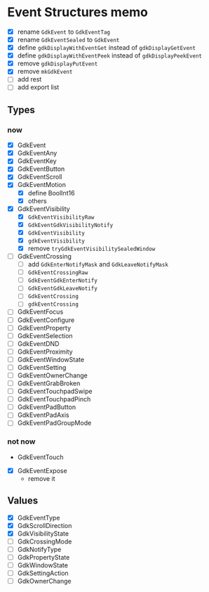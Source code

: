 Event Structures memo
=====================

* [x] rename `GdkEvent` to `GdkEventTag`
* [x] rename `GdkEventSealed` to `GdkEvent`
* [x] define `gdkDisplayWithEventGet` instead of `gdkDisplayGetEvent`
* [x] define `gdkDisplayWithEventPeek` instead of `gdkDisplayPeekEvent`
* [x] remove `gdkDisplayPutEvent`
* [x] remove `mkGdkEvent`
* [ ] add rest
* [ ] add export list

Types
-----

### now

* [x] GdkEvent
* [x] GdkEventAny
* [x] GdkEventKey
* [x] GdkEventButton
* [x] GdkEventScroll
* [x] GdkEventMotion
	+ [x] define BoolInt16
	+ [x] others
* [x] GdkEventVisibility
	+ [x] `GdkEventVisibilityRaw`
	+ [x] `GdkEventGdkVisibilityNotify`
	+ [x] `GdkEventVisibility`
	+ [x] `gdkEventVisibility`
	+ [x] remove `tryGdkEventVisibilitySealedWindow`
* [ ] GdkEventCrossing
	+ [ ] add `GdkEnterNotifyMask` and `GdkLeaveNotifyMask`
	+ [ ] `GdkEventCrossingRaw`
	+ [ ] `GdkEventGdkEnterNotify`
	+ [ ] `GdkEventGdkLeaveNotify`
	+ [ ] `GdkEventCrossing`
	+ [ ] `gdkEventCrossing`
* [ ] GdkEventFocus
* [ ] GdkEventConfigure
* [ ] GdkEventProperty
* [ ] GdkEventSelection
* [ ] GdkEventDND
* [ ] GdkEventProximity
* [ ] GdkEventWindowState
* [ ] GdkEventSetting
* [ ] GdkEventOwnerChange
* [ ] GdkEventGrabBroken
* [ ] GdkEventTouchpadSwipe
* [ ] GdkEventTouchpadPinch
* [ ] GdkEventPadButton
* [ ] GdkEventPadAxis
* [ ] GdkEventPadGroupMode

### not now

* GdkEventTouch
* [x] GdkEventExpose
	+ remove it

Values
------

* [x] GdkEventType
* [x] GdkScrollDirection
* [x] GdkVisibilityState
* [ ] GdkCrossingMode
* [ ] GdkNotifyType
* [ ] GdkPropertyState
* [ ] GdkWindowState
* [ ] GdkSettingAction
* [ ] GdkOwnerChange
